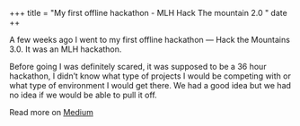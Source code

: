 +++
title = "My first offline hackathon - MLH Hack The mountain 2.0 "
date
++

A few weeks ago I went to my first offline hackathon — Hack the Mountains 3.0. It was an MLH hackathon.

Before going I was definitely scared, it was supposed to be a 36 hour hackathon, I didn’t know what type of projects I would be competing with or what type of environment I would get there. We had a good idea but we had no idea if we would be able to pull it off.

Read more on [Medium](https://medium.com/@vijit123chandna/my-first-offline-hackathon-646b24e3489e)